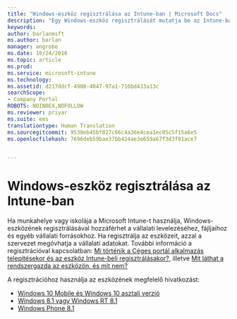 ```yaml
---
title: "Windows-eszköz regisztrálása az Intune-ban | Microsoft Docs"
description: "Egy Windows-eszköz regisztrálását mutatja be az Intune-ban"
keywords: 
author: barlanmsft
ms.author: barlan
manager: angrobe
ms.date: 10/24/2016
ms.topic: article
ms.prod: 
ms.service: microsoft-intune
ms.technology: 
ms.assetid: d217ddcf-4908-4047-97a1-716bd433a13c
searchScope:
- Company Portal
ROBOTS: NOINDEX,NOFOLLOW
ms.reviewer: priyar
ms.suite: ems
translationtype: Human Translation
ms.sourcegitcommit: 9530eb45bf027c66c4a36e4cea1ec05c5f15a6e5
ms.openlocfilehash: 7696deb59bae37bb424ae3e659a67f3d3f91ace7


---
```



# <a name="enroll-your-windows-device-in-intune"></a>Windows-eszköz regisztrálása az Intune-ban

Ha munkahelye vagy iskolája a Microsoft Intune-t használja, Windows-eszközének regisztrálásával hozzáférhet a vállalati levelezéséhez, fájljaihoz és egyéb vállalati forrásokhoz. Ha regisztrálja az eszközeit, azzal a szervezet megóvhatja a vállalati adatokat. További információ a regisztrációval kapcsolatban: [Mi történik a Céges portál alkalmazás telepítésekor és az eszköz Intune-beli regisztrálásakor?](what-happens-if-you-install-the-company-portal-app-and-enroll-your-device-in-intune-windows.md), illetve [Mit láthat a rendszergazda az eszközön, és mit nem?](what-can-your-it-administrator-see-when-you-enroll-your-device-in-intune-windows.md)

A regisztrációhoz használja az eszközének megfelelő hivatkozást:

-  [Windows 10 Mobile és Windows 10 asztali verzió](enroll-your-w10-phone-or-w10-pc-windows.md)
-  [Windows 8.1 vagy Windows RT 8.1](enroll-your-w81-or-rt81-windows.md)
-  [Windows Phone 8.1](enroll-your-wp81-windows.md)



<!--HONumber=Feb17_HO2-->


